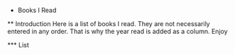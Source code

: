 * Books I Read

** Introduction
Here is a list of books I read. They are not necessarily entered in any order.
That is why the year read is added as a column. Enjoy

*** List

